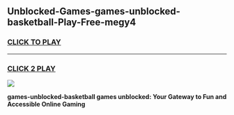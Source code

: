 
## Unblocked-Games-games-unblocked-basketball-Play-Free-megy4
<h3>
<a href="https://premium76.site?title=games-unblocked-basketball&ref=10A">CLICK TO PLAY</a></h3>
<hr>

<h3>
<a href="https://premium76.site?title=games-unblocked-basketball&ref=10A">CLICK 2 PLAY</a>
  
</h3>

<a href="https://premium76.site?title=games-unblocked-basketball&ref=10A"><img src="https://clearcache.store/games.png"></a>


**games-unblocked-basketball games unblocked: Your Gateway to Fun and Accessible Online Gaming**
